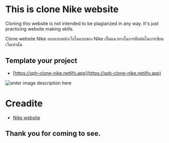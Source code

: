 # This is clone Nike website 

Cloning this website is not intended to be plagiarized in any way. It's just practicing website making skills.

 Clone website Nike ออกแบบหน้าเว็บในแบบของ Nike เป็นแนวทางในการฝึกฝนในการเขียนเว็บเท่านั้น 


## Template your project

 - [https://sph-clone-nike.netlify.app](https://sph-clone-nike.netlify.app)

![enter image description here](img/template-mywebsite.png)
# Creadite
 - [Nike website](https://www.nike.com/th/)

## Thank you for coming to see.
